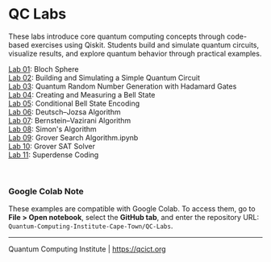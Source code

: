 # QC Labs
These labs introduce core quantum computing concepts through code-based exercises using Qiskit. Students build and simulate quantum circuits, visualize results, and explore quantum behavior through practical examples.

[Lab 01](Lab%2001%20-%20Bloch%20Sphere.ipynb): Bloch Sphere<br>
[Lab 02](Lab%2002%20-%20Quantum%20Circuit.ipynb): Building and Simulating a Simple Quantum Circuit<br>
[Lab 03](Lab%2003%20-%20QRNG.ipynb): Quantum Random Number Generation with Hadamard Gates<br>
[Lab 04](Lab%2004%20-%20Bell%20state.ipynb): Creating and Measuring a Bell State<br>
[Lab 05](Lab%2005%20-%20Conditional%20Bell%20State%20Encoding.ipynb): Conditional Bell State Encoding<br>
[Lab 06](Lab%2006%20-%20Deutsch–Jozsa%20algorithm.ipynb): Deutsch–Jozsa Algorithm<br>
[Lab 07](Lab%2007%20-%20Bernstein–Vazirani%20algorithm.ipynb): Bernstein–Vazirani Algorithm<br>
[Lab 08](Lab%2008%20-%20Simons%20algorithm.ipynb): Simon's Algorithm<br>
[Lab 09](Lab%2009%20-%20Grover%20Search%20Algorithm.ipynb): Grover Search Algorithm.ipynb<br>
[Lab 10](Lab%2010%20-%20Grover%20SAT%20Solver.ipynb): Grover SAT Solver<br>
[Lab 11](Lab%2011%20-%20Superdense%20coding.ipynb): Superdense Coding<br>

<br>

### Google Colab Note
These examples are compatible with Google Colab. To access them, go to **File > Open notebook**, select the **GitHub tab**, and enter the repository URL: 
`Quantum-Computing-Institute-Cape-Town/QC-Labs`.

---
Quantum Computing Institute | https://qcict.org

